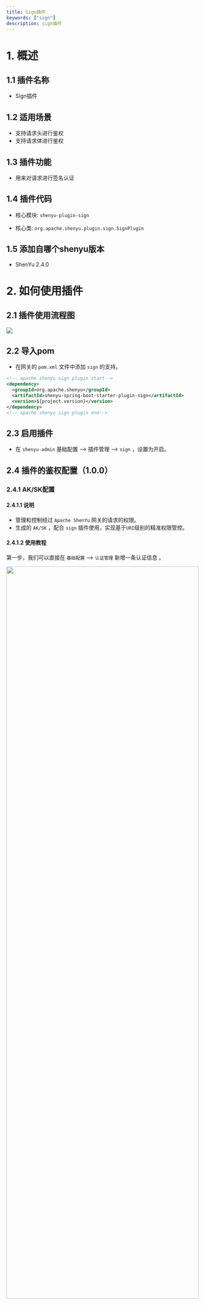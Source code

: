 ```yaml
---
title: Sign插件
keywords: ["sign"]
description: sign插件
---
```



# 1. 概述

## 1.1 插件名称

* Sign插件

## 1.2 适用场景

* 支持请求头进行鉴权
* 支持请求体进行鉴权

## 1.3 插件功能

* 用来对请求进行签名认证

## 1.4 插件代码

* 核心模块: `shenyu-plugin-sign`

* 核心类: `org.apache.shenyu.plugin.sign.SignPlugin`

## 1.5 添加自哪个shenyu版本

* ShenYu 2.4.0

# 2. 如何使用插件

## 2.1 插件使用流程图

![](/img/shenyu/plugin/plugin_use_zh.jpg)

## 2.2 导入pom

* 在网关的 `pom.xml` 文件中添加 `sign` 的支持。

```xml
<!-- apache shenyu sign plugin start-->
<dependency>
  <groupId>org.apache.shenyu</groupId>
  <artifactId>shenyu-spring-boot-starter-plugin-sign</artifactId>
  <version>${project.version}</version>
</dependency>
<!-- apache shenyu sign plugin end-->
```

## 2.3 启用插件

- 在 `shenyu-admin` 基础配置 --> 插件管理 --> `sign` ，设置为开启。

## 2.4 插件的鉴权配置（1.0.0）

### 2.4.1 AK/SK配置

#### 2.4.1.1 说明

- 管理和控制经过 `Apache ShenYu` 网关的请求的权限。
- 生成的 `AK/SK` ，配合 `sign` 插件使用，实现基于`URI`级别的精准权限管控。

#### 2.4.1.2 使用教程

第一步，我们可以直接在 `基础配置` --> `认证管理` 新增一条认证信息 。

<img src="/img/shenyu/basicConfig/authorityManagement/auth_manages_add_zh.jpg" width="100%" height="70%" />

第二步，配置这条认证信息 。

<img src="/img/shenyu/basicConfig/authorityManagement/auth_param_zh.jpg" width="50%" height="40%"/>

- 应用名称：这个账号关联的应用名称，可手动填写或下拉选择（数据来自元数据管理中配置的应用名称）。
- 手机号：仅作为信息记录，在shenyu中无实际使用逻辑。
- APP参数：当请求的context path与应用名称相同时，向header中添加该值，键为 `appParam`。
- 用户ID：给该用户取一个名字，仅作为信息记录，在shenyu中无实际使用逻辑。
- 拓展信息：仅作为信息记录，在shenyu中无实际使用逻辑。
- 路径认证：开启后，该账号仅允许访问以下配置的资源路径。
- 资源路径：允许访问的资源路径，支持路径匹配，如 `/order/**` 。

点击确认后，生成一条认证信息，该信息包含 `AppKey` 和 `加密秘钥` ，即 `Sign` 插件中的 `AK/SK`  。

#### 2.4.1.3 路径操作

对已创建的认证信息，可以在认证信息列表的末尾进行 `路径操作` 。

<img src="/img/shenyu/basicConfig/authorityManagement/auth_manage_modifyPath_zh.jpg" width="90%" height="80%"/>

- 左侧为可配置的路径列表，右侧为允许该账号访问的路径列表 。
- 勾选资源路径，点击中间的 `>` 或  `<` 将勾选的数据移动到对应列表中 。
- 左侧可配置路径列表可在账号信息行末尾点击 `编辑`，在弹框中的 `资源路径` 中进行添加 。

### 2.4.2 网关技术实现

* 采用 `AK/SK` 鉴权技术方案。
* 采用鉴权插件，责任链的模式来完成。
* 当鉴权插件开启，并配置所有接口鉴权时候生效。

### 2.4.3 鉴权使用指南

* 第一步：AK/SK由网关来进行分配，比如分配给你的AK为: `1TEST123456781`  	SK为：`506EEB535CF740D7A755CB4B9F4A1536`

* 第二步：确定好你要访问的网关路径 比如 `/api/service/abc`

* 第三步：构造参数（以下是通用参数）

| 字段        | 值    |  描述  |
| --------   | -----:  | :----: |
| timestamp  |  当前时间戳(String类型)   |  当前时间的毫秒数（网关会过滤掉5分钟之前的请求）    |
| path       | /api/service/abc  | 就是你需要访问的接口路径(根据你访问网关接口自己变更) |
| version       | 1.0.0  | 当前鉴权算法为1.0.0 |

对上述3个字段进行 `key` 的自然排序，然后进行字段与字段值拼接最后再拼接上 `SK` ，代码示例。

#### 2.4.3.1 无请求体的签名参数验证

第一步：首先构造一个 `Map` 。

```java
Map<String, String> map = Maps.newHashMapWithExpectedSize(3);
//timestamp为毫秒数的字符串形式 String.valueOf(LocalDateTime.now().toInstant(ZoneOffset.of("+8")).toEpochMilli())
map.put("timestamp","1571711067186");  //值应该为毫秒数的字符串形式
map.put("path", "/api/service/abc");
map.put("version", "1.0.0");
```

第二步：进行 `Key` 的自然排序，然后 `Key`，`Value`值拼接最后再拼接分配给你的 `SK`。

```java
List<String> storedKeys = Arrays.stream(map.keySet()
                .toArray(new String[]{}))
                .sorted(Comparator.naturalOrder())
                .collect(Collectors.toList());
final String sign = storedKeys.stream()
                .map(key -> String.join("", key, map.get(key)))
                .collect(Collectors.joining()).trim()
                .concat("506EEB535CF740D7A755CB4B9F4A1536");
```

* 你得到的 `sign` 值应该为：`path/api/service/abctimestamp1571711067186version1.0.0506EEB535CF740D7A755CB4B9F4A1536`

第三步：进行 `MD5` 加密后转成大写。

```java
DigestUtils.md5DigestAsHex(sign.getBytes()).toUpperCase()
```

* 最后得到的值为：`A021BF82BE342668B78CD9ADE593D683`

#### 2.4.3.2 有请求体，请求头的签名参数验证

第一步: 首先构造一个 `Map` 。并且该`map`必须存储请求体的每个节点信息

```java

   Map<String, String> map = Maps.newHashMapWithExpectedSize(3);
   //timestamp is string format of millisecond. String.valueOf(LocalDateTime.now().toInstant(ZoneOffset.of("+8")).toEpochMilli())
   map.put("timestamp","1660659201000");  // Value should be string format of milliseconds
   map.put("path", "/http/order/save");
   map.put("version", "1.0.0");
   // if your request body is:{"id":123,"name":"order"}
   map.put("id", "1");
   map.put("name", "order")
```

第二步：进行 `Key` 的自然排序，然后 `Key`，`Value`值拼接最后再拼接分配给你的 `SK`。

```java
List<String> storedKeys = Arrays.stream(map.keySet()
                .toArray(new String[]{}))
                .sorted(Comparator.naturalOrder())
                .collect(Collectors.toList());
final String sign = storedKeys.stream()
                .map(key -> String.join("", key, map.get(key)))
                .collect(Collectors.joining()).trim()
                .concat("2D47C325AE5B4A4C926C23FD4395C719");
```

* 你得到的 `sign` 值应该为:`id123nameorderpath/http/order/savetimestamp1660659201000version1.0.02D47C325AE5B4A4C926C23FD4395C719`

第三步：进行 `MD5` 加密后转成大写。

```java
DigestUtils.md5DigestAsHex(sign.getBytes()).toUpperCase()
```

* 最后得到的值为: `35FE61C21F73E9AAFC46954C14F299D7`.

### 2.4.4 请求网关

* 假如你访问的路径为：`/api/service/abc`。

* 访问地址 ：http：网关的域名`/api/service/abc`。

* 设置`header`头，`header`头参数为：

| 字段        | 值    |  描述  |
| --------   | -----:  | :----: |
| timestamp  |   `1571711067186`  |  上述你进行签名的时候使用的时间值   |
| appKey     | `1TEST123456781`  | 分配给你的AK值 |
| sign       | `A90E66763793BDBC817CF3B52AAAC041`  | 上述得到的签名值 |
| version       | `1.0.0`  | 写死，就为这个值 |

* 签名插件会默认过滤 `5` 分钟之前的请求

* 如果认证不通过会返回 `code` 为 `401`， `message` 可能会有变动。

```json
{
  "code": 401,
  "message": "sign is not pass,Please check you sign algorithm!",
  "data": null
}
```

### 2.4.5 插件配置

![](/img/shenyu/plugin/sign/sign_open_zh.jpg)

### 2.4.6 选择器配置

![](/img/shenyu/plugin/sign/selector-zh.png)

* 只有匹配的请求，才会进行签名认证。

* 插件选择器和规则的配置请查看: [插件和规则配置](../../user-guide/admin-usage/selector-and-rule.md).

### 2.4.7 规则配置

![](/img/shenyu/plugin/sign/rule-en.png)

* close(signRequestBody): 仅使用请求头生成签名
* open(signRequestBody): 使用请求头、请求体共同生成签名

## 2.5 插件的鉴权配置（2.0.0）

此鉴权算法是2.0.0版本，和版本1.0.0只有**鉴权使用指南**和**请求网关**有所不同，其余皆相同。

### 2.5.1 鉴权使用指南

​		版本2.0.0鉴权算法，主要是根据算法生成一个`Token`，发送请求的时候，请求头参数`Authorization（或ShenYu-Authorization）`放入这个`Token`值。为了与版本1.0.0作出区分，保留了请求头的version参数，此时它的值应为`2.0.0`。

#### 2.5.1.1 准备工作

前两步骤与此前1.0.0相同：

* 第一步：AK/SK由网关来进行分配，比如分配给你的AK为: `1TEST123456781`  	SK为：`506EEB535CF740D7A755CB4B9F4A1536`
* 第二步：确定好你要访问的网关路径 比如 `/api/service/abc`

#### 2.5.1.2 Token生成

* 构造计算参数

  构造json参数parameters：

  ```json
  {
      "alg":"MD5",
      "appKey":"506EEB535CF740D7A755CB4B9F4A1536",
      "timestamp":"1571711067186"
  }
  ```

  **alg**: 签名算法（结果统一为大写的HEX字符串）

  + MD5: MD5-HASH(data+key)
  + HMD5:HMAC-MD5
  + HS256:HMAC-SHA-256
  + HS512:HMAC-SHA-512

  **appKey**：appKey,用于查询匹配密钥

  **timestamp**:时间戳,长度13

  

* 签名值计算

  生成签名值`signature`,算法使用的是alg参数中的签名算法

  ```tex
  signature = sign(
    base64Encoding(parameters) + Relative URL + Body*,
    secret
  );
  * indicate Optional , it depends on config
  Relative URL = path [ "?" query ] eg: /apache/shenyu/pulls?name=小明
  ```

  **sign**： `parameters`参数中对应的签名算法

  **Relative URL：**相对URL，Path加上query的部分，（不包含fragment，服务端收不到）。

  **Body：**body为可选项，依赖Handler配置

  **secret：**`parameters`中appkey所对应的密钥

* 生成Token

  > token = base64Encoding(parameters) + '.' + base64Encoding(signature)

  把Token放入到请求头`Authorization（或ShenYu-Authorization）`参数即可。

详细计算示例请看示例章节。

### 2.5.2请求网关

| 字段          | 值      | 描述                                           |
| ------------- | ------- |----------------------------------------------|
| Authorization | Token   | ShenYu-Authorization字段未配置时生效，上述算法计算得到的Token值 |
| ShenYu-Authorization | Token   | 上述算法计算得到的Token值                              |
| version       | `2.0.0` | 写死，就为这个值                                     |

>为了避免和下游服务中使用Authorization字段冲突，鉴权插件优先使用ShenYu-Authorization字段值进行鉴权，当请求中不存在ShenYu-Authorization字段时，鉴权插件将使用Authorization字段值进行鉴权

## 2.6 示例

### 2.6.1 使用sign插件进行签名验证（1.0.0）

#### 2.6.1.1 插件配置

![](/img/shenyu/plugin/sign/sign_open_zh.jpg)

#### 2.6.1.2 选择器配置

![](/img/shenyu/plugin/sign/example-selector-zh.png)

#### 2.6.1.3 规则配置

![](/img/shenyu/plugin/sign/example-rule-zh.png)

#### 2.6.1.4 添加AppKey/SecretKey

![](/img/shenyu/plugin/sign/example-sign-auth-zh.png)

#### 2.6.1.5 Request Service and check result

* 构造请求参数，请查看`Authentication Guide`目录,

```java
public class Test1 {
  public static void main(String[] args) {
    Map<String, String> map = Maps.newHashMapWithExpectedSize(3);
    //timestamp为毫秒数的字符串形式 String.valueOf(LocalDateTime.now().toInstant(ZoneOffset.of("+8")).toEpochMilli())
    map.put("timestamp","1660658725000");  //值应该为毫秒数的字符串形式
    map.put("path", "/http/order/save");
    map.put("version", "1.0.0");

    List<String> storedKeys = Arrays.stream(map.keySet()
                    .toArray(new String[]{}))
            .sorted(Comparator.naturalOrder())
            .collect(Collectors.toList());
    final String sign = storedKeys.stream()
            .map(key -> String.join("", key, map.get(key)))
            .collect(Collectors.joining()).trim()
            .concat("2D47C325AE5B4A4C926C23FD4395C719");
    System.out.println(sign);

    System.out.println(DigestUtils.md5DigestAsHex(sign.getBytes()).toUpperCase());
  }
}
```

* 无请求体签名: `path/http/order/savetimestamp1571711067186version1.0.02D47C325AE5B4A4C926C23FD4395C719`
* 无请求体签名结果: `9696D3E549A6AEBE763CCC2C7952DDC1`

![](/img/shenyu/plugin/sign/result.png)

```java
public class Test2 {
  public static void main(String[] args) {
    Map<String, String> map = Maps.newHashMapWithExpectedSize(3);
    //timestamp为毫秒数的字符串形式 String.valueOf(LocalDateTime.now().toInstant(ZoneOffset.of("+8")).toEpochMilli())
    map.put("timestamp","1660659201000");  //值应该为毫秒数的字符串形式
    map.put("path", "/http/order/save");
    map.put("version", "1.0.0");
    map.put("id", "123");
    map.put("name", "order");

    List<String> storedKeys = Arrays.stream(map.keySet()
                    .toArray(new String[]{}))
            .sorted(Comparator.naturalOrder())
            .collect(Collectors.toList());
    final String sign = storedKeys.stream()
            .map(key -> String.join("", key, map.get(key)))
            .collect(Collectors.joining()).trim()
            .concat("2D47C325AE5B4A4C926C23FD4395C719");
    System.out.println(sign);

    System.out.println(DigestUtils.md5DigestAsHex(sign.getBytes()).toUpperCase());
  }
}
```

* 有请求体签名为:`id123nameorderpath/http/order/savetimestamp1660659201000version1.0.02D47C325AE5B4A4C926C23FD4395C719`
* 附带请求体签名结果:`35FE61C21F73E9AAFC46954C14F299D7`

![](/img/shenyu/plugin/sign/result-with-body.png)



### 2.6.2 使用sign插件进行签名验证（2.0.0）

所有配置部分皆相同，我们直接看计算请求头的参数部分和发送请求部分

#### 2.6.2.1 Request Service and check result

+ 算法实现

  假定我们使用的签名算法名称为MD5，按照前面的算法就是把data数据和key进行拼接，然后进行hash计算。

  现在我们按照上面描述进行算法实现。

  

  ```java
      private static String sign(final String signKey, final String base64Parameters, final URI uri, final String body) {
  
          String data = base64Parameters
                  + getRelativeURL(uri)
                  + Optional.ofNullable(body).orElse("");
  
          return DigestUtils.md5Hex(data+signKey).toUpperCase();
      }
  
      private static String getRelativeURL(final URI uri) {
          if (Objects.isNull(uri.getQuery())) {
              return uri.getPath();
          }
          return uri.getPath() + "?" + uri.getQuery();
      }
  ```

+ 不包含请求体校验演示

  ```java
  public static void main(String[] args) {
      
      String appSecret = "2D47C325AE5B4A4C926C23FD4395C719";
  
      URI uri = URI.create("/http/order/save");
  
      String parameters = JsonUtils.toJson(ImmutableMap.of(
          "alg","MD5",
          "appKey","BD7980F5688A4DE6BCF1B5327FE07F5C",
          "timestamp","1673708353996"));
  
      String base64Parameters = Base64.getEncoder()
          .encodeToString(parameters.getBytes(StandardCharsets.UTF_8));
  
      String signature = sign(appSecret,base64Parameters,uri,null);
  
      String Token = base64Parameters+"."+signature;
  
      System.out.println(Token);
  
  }
  ```

  Token的计算结果为

  ```tex
  eyJhbGciOiJNRDUiLCJhcHBLZXkiOiJCRDc5ODBGNTY4OEE0REU2QkNGMUI1MzI3RkUwN0Y1QyIsInRpbWVzdGFtcCI6IjE2NzM3MDgzNTM5OTYifQ==.33ED53DF79CA5B53C0BF2448B670AF35
  ```

  发送请求：

  ![image-20230114230500887](/img/shenyu/plugin/sign/version2_sign_request.png)

  

  

+ 包含请求体校验演示

   计算Token

  ```java
      public static void main(String[] args) {
          String appSecret = "2D47C325AE5B4A4C926C23FD4395C719";
  
          URI uri = URI.create("/http/order/save");
  
          String parameters = JsonUtils.toJson(ImmutableMap.of(
                  "alg","MD5",
                  "appKey","BD7980F5688A4DE6BCF1B5327FE07F5C",
                  "timestamp","1673708905488"));
  
          String base64Parameters = Base64.getEncoder()
                  .encodeToString(parameters.getBytes(StandardCharsets.UTF_8));
  
          String requestBody = "{\"id\":123,\"name\":\"order\"}";
  
          String signature = sign(appSecret,base64Parameters,uri,requestBody);
  
          String Token = base64Parameters+"."+signature;
  
          System.out.println(Token);
  
      }
  ```

  Token的计算结果为:

  ```tex
  eyJhbGciOiJNRDUiLCJhcHBLZXkiOiJCRDc5ODBGNTY4OEE0REU2QkNGMUI1MzI3RkUwN0Y1QyIsInRpbWVzdGFtcCI6IjE2NzM3MDg5MDU0ODgifQ==.FBCEB6D816644A98378635050AB85EF1
  ```

  

  ![image-20230114231032837](/img/shenyu/plugin/sign/request_body.png)

  ![image-20230114230922598](/img/shenyu/plugin/sign/version2_sign_request_with_body.png)



# 3. 如何禁用插件

- 在 `shenyu-admin` 基础配置 --> 插件管理 --> `sign` ，设置为关闭。

# 4. 签名认证算法扩展

* 请参考开发者文档中的 [扩展签名算法](../../developer/custom-sign-algorithm)。
